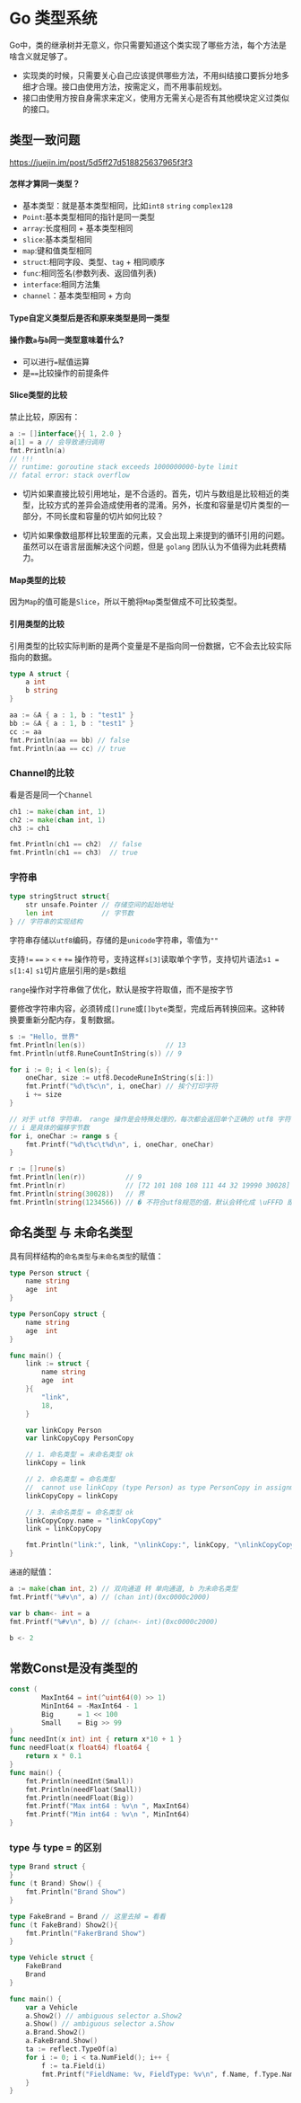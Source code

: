 # Go 类型系统



Go中，类的继承树并无意义，你只需要知道这个类实现了哪些方法，每个方法是啥含义就足够了。

- 实现类的时候，只需要关心自己应该提供哪些方法，不用纠结接口要拆分地多细才合理。接口由使用方法，按需定义，而不用事前规划。
- 接口由使用方按自身需求来定义，使用方无需关心是否有其他模块定义过类似的接口。



## 类型一致问题

https://juejin.im/post/5d5ff27d518825637965f3f3

#### 怎样才算同一类型？

- 基本类型：就是基本类型相同，比如`int8` `string` `complex128`
- `Point`:基本类型相同的指针是同一类型
- `array`:长度相同 + 基本类型相同
- `slice`:基本类型相同
- `map`:键和值类型相同
- `struct`:相同字段、类型、`tag` + 相同顺序 
- `func`:相同签名(参数列表、返回值列表)
- `interface`:相同方法集
- `channel`：基本类型相同 + 方向

#### Type自定义类型后是否和原来类型是同一类型

#### 操作数`a`与`b`同一类型意味着什么?

- 可以进行`=`赋值运算
- 是`==`比较操作的前提条件

#### Slice类型的比较

禁止比较，原因有：

```go
a := []interface{}{ 1, 2.0 }
a[1] = a // 会导致递归调用
fmt.Println(a)
// !!!
// runtime: goroutine stack exceeds 1000000000-byte limit
// fatal error: stack overflow
```

- 切片如果直接比较引用地址，是不合适的。首先，切片与数组是比较相近的类型，比较方式的差异会造成使用者的混淆。另外，长度和容量是切片类型的一部分，不同长度和容量的切片如何比较？

- 切片如果像数组那样比较里面的元素，又会出现上来提到的循环引用的问题。虽然可以在语言层面解决这个问题，但是 `golang` 团队认为不值得为此耗费精力。

#### Map类型的比较

因为`Map`的值可能是`Slice`，所以干脆将`Map`类型做成不可比较类型。

#### 引用类型的比较

引用类型的比较实际判断的是两个变量是不是指向同一份数据，它不会去比较实际指向的数据。

```go
type A struct {
    a int
    b string
}

aa := &A { a : 1, b : "test1" }
bb := &A { a : 1, b : "test1" }
cc := aa
fmt.Println(aa == bb) // false
fmt.Println(aa == cc) // true
```

### Channel的比较

看是否是同一个`Channel`

```go
ch1 := make(chan int, 1)
ch2 := make(chan int, 1)
ch3 := ch1

fmt.Println(ch1 == ch2)  // false
fmt.Println(ch1 == ch3)  // true
```

### 字符串

```go
type stringStruct struct{
    str unsafe.Pointer // 存储空间的起始地址
    len int            // 字节数
} // 字符串的实现结构
```

字符串存储以`utf8`编码，存储的是`unicode`字符串，零值为`""`

支持`!=` `==` `>` `<` `+` `+=` 操作符号，支持这样`s[3]`读取单个字节，支持切片语法`s1 = s[1:4]` `s1`切片底层引用的是`s`数组

`range`操作对字符串做了优化，默认是按字符取值，而不是按字节

要修改字符串内容，必须转成`[]rune`或`[]byte`类型，完成后再转换回来。这种转换要重新分配内存，复制数据。

```go
s := "Hello, 世界"
fmt.Println(len(s))                    // 13
fmt.Println(utf8.RuneCountInString(s)) // 9

for i := 0; i < len(s); {
    oneChar, size := utf8.DecodeRuneInString(s[i:])
    fmt.Printf("%d\t%c\n", i, oneChar) // 挨个打印字符
    i += size
}

// 对于 utf8 字符串， range 操作是会特殊处理的，每次都会返回单个正确的 utf8 字符
// i 是具体的偏移字节数
for i, oneChar := range s {
    fmt.Printf("%d\t%c\t%d\n", i, oneChar, oneChar)
}

r := []rune(s)
fmt.Println(len(r))          // 9
fmt.Println(r)               // [72 101 108 108 111 44 32 19990 30028]
fmt.Println(string(30028))   // 界
fmt.Println(string(1234566)) // � 不符合utf8规范的值，默认会转化成 \uFFFD 即 �
```



## 命名类型 与 未命名类型

具有同样结构的`命名类型`与`未命名类型`的赋值：

```go
type Person struct {
	name string
	age  int
}

type PersonCopy struct {
	name string
	age  int
}

func main() {
	link := struct {
		name string
		age  int
	}{
		"link",
		18,
	}

	var linkCopy Person
	var linkCopyCopy PersonCopy

	// 1. 命名类型 = 未命名类型 ok
	linkCopy = link

	// 2. 命名类型 = 命名类型
	//  cannot use linkCopy (type Person) as type PersonCopy in assignment
	linkCopyCopy = linkCopy

	// 3. 未命名类型 = 命名类型 ok
	linkCopyCopy.name = "linkCopyCopy"
	link = linkCopyCopy

	fmt.Println("link:", link, "\nlinkCopy:", linkCopy, "\nlinkCopyCopy:", linkCopyCopy)
}
```

`通道`的赋值：

```go
a := make(chan int, 2) // 双向通道 转 单向通道, b 为未命名类型
fmt.Printf("%#v\n", a) // (chan int)(0xc0000c2000)

var b chan<- int = a
fmt.Printf("%#v\n", b) // (chan<- int)(0xc0000c2000)

b <- 2
```

## 常数Const是没有类型的

```go
const (
        MaxInt64 = int(^uint64(0) >> 1)
        MinInt64 = -MaxInt64 - 1
        Big      = 1 << 100
        Small    = Big >> 99
)
func needInt(x int) int { return x*10 + 1 }
func needFloat(x float64) float64 {
	return x * 0.1
}
func main() {
    fmt.Println(needInt(Small))
    fmt.Println(needFloat(Small))
    fmt.Println(needFloat(Big))
    fmt.Printf("Max int64 : %v\n ", MaxInt64)
    fmt.Printf("Min int64 : %v\n ", MinInt64)
}
```

### type 与 type = 的区别

```go
type Brand struct {
}
func (t Brand) Show() {
	fmt.Println("Brand Show")
}

type FakeBrand = Brand // 这里去掉 = 看看
func (t FakeBrand) Show2(){
	fmt.Println("FakerBrand Show")
}

type Vehicle struct {
	FakeBrand
	Brand
}

func main() {
	var a Vehicle
	a.Show2() // ambiguous selector a.Show2
	a.Show() // ambiguous selector a.Show
	a.Brand.Show2()
	a.FakeBrand.Show()
	ta := reflect.TypeOf(a)
	for i := 0; i < ta.NumField(); i++ {
		f := ta.Field(i)
		fmt.Printf("FieldName: %v, FieldType: %v\n", f.Name, f.Type.Name())
	}
}
```

